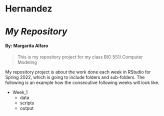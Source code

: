 # Hernandez
# _My Repository_
#### By: Margarita Alfaro

>This is my repository project for my class BIO 551/ Computer Modeling

My repository project is about the work done each week in RStudio for Spring 2022, which is going to include folders and sub-folders. The following is an example how the consecutive following weeks will look like. 

* Week_1
  * data
  * scripts
  * output
